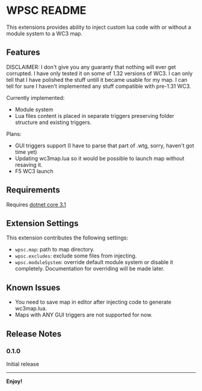 # WPSC README

This extensions provides ability to inject custom lua code with or without a module system to a WC3 map.

## Features

DISCLAIMER: I don't give you any guaranty that nothing will ever get corrupted. I have only tested it on some of 1.32 versions of WC3. I can only tell that I have polished the stuff untill it became usable for my map.
I can tell for sure I haven't implemented any stuff compatible with pre-1.31 WC3.

Currently implemented:
* Module system
* Lua files content is placed in separate triggers preserving folder structure and existing triggers.

Plans:
* GUI triggers support (I have to parse that part of .wtg, sorry, haven't got time yet)
* Updating wc3map.lua so it would be possible to launch map without resaving it.
* F5 WC3 launch

## Requirements

Requires [dotnet core 3.1](https://dotnet.microsoft.com/download)

## Extension Settings

This extension contributes the following settings:

* `wpsc.map`: path to map directory.
* `wpsc.excludes`: exclude some files from injecting.
* `wpsc.moduleSystem`: override default module system or disable it completely. Documentation for overriding will be made later. 

## Known Issues

* You need to save map in editor after injecting code to generate wc3map.lua.
* Maps with ANY GUI triggers are not supported for now.

## Release Notes

### 0.1.0
Initial release

-----------------------------------------------------------------------------------------------------------

**Enjoy!**
